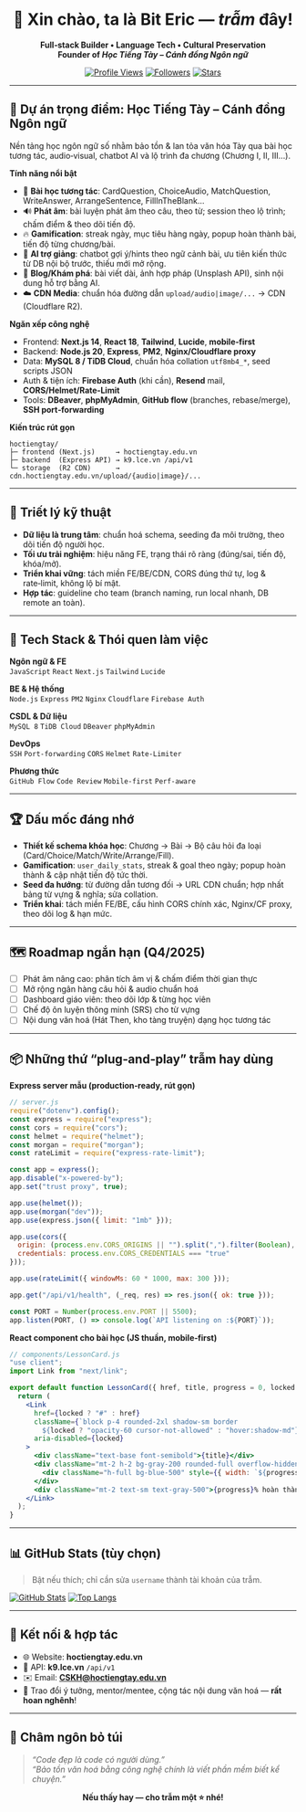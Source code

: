 
<div align="center">

# 👋 Xin chào, ta là **Bit Eric** — _trẫm_ đây!
**Full‑stack Builder • Language Tech • Cultural Preservation**  
**Founder of _Học Tiếng Tày – Cánh đồng Ngôn ngữ_**

[![Profile Views](https://komarev.com/ghpvc/?username=biteric&style=flat)](https://github.com/biteric)
[![Followers](https://img.shields.io/github/followers/biteric?style=flat)](https://github.com/biteric?tab=followers)
[![Stars](https://img.shields.io/github/stars/biteric?affiliations=OWNER%2CCOLLABORATOR&style=flat)](https://github.com/biteric?tab=repositories)

</div>

---

## 🚀 Dự án trọng điểm: **Học Tiếng Tày – Cánh đồng Ngôn ngữ**
Nền tảng học ngôn ngữ số nhằm bảo tồn & lan tỏa văn hóa Tày qua bài học tương tác, audio‑visual, chatbot AI và lộ trình đa chương (Chương I, II, III…).

**Tính năng nổi bật**
- 🎯 **Bài học tương tác**: CardQuestion, ChoiceAudio, MatchQuestion, WriteAnswer, ArrangeSentence, FillInTheBlank…
- 🔊 **Phát âm**: bài luyện phát âm theo câu, theo từ; session theo lộ trình; chấm điểm & theo dõi tiến độ.
- 🔥 **Gamification**: streak ngày, mục tiêu hàng ngày, popup hoàn thành bài, tiến độ từng chương/bài.
- 🤖 **AI trợ giảng**: chatbot gợi ý/hints theo ngữ cảnh bài, ưu tiên kiến thức từ DB nội bộ trước, thiếu mới mở rộng.
- 📰 **Blog/Khám phá**: bài viết dài, ảnh hợp pháp (Unsplash API), sinh nội dung hỗ trợ bằng AI.
- ☁️ **CDN Media**: chuẩn hóa đường dẫn `upload/audio|image/...` → CDN (Cloudflare R2).

**Ngăn xếp công nghệ**
- Frontend: **Next.js 14**, **React 18**, **Tailwind**, **Lucide**, **mobile‑first**
- Backend: **Node.js 20**, **Express**, **PM2**, **Nginx/Cloudflare proxy**
- Data: **MySQL 8 / TiDB Cloud**, chuẩn hóa collation `utf8mb4_*`, seed scripts JSON
- Auth & tiện ích: **Firebase Auth** (khi cần), **Resend** mail, **CORS/Helmet/Rate‑Limit**
- Tools: **DBeaver**, **phpMyAdmin**, **GitHub flow** (branches, rebase/merge), **SSH port‑forwarding**

**Kiến trúc rút gọn**
```
hoctiengtay/
├─ frontend (Next.js)     → hoctiengtay.edu.vn
├─ backend  (Express API) → k9.lce.vn /api/v1
└─ storage  (R2 CDN)      → cdn.hoctiengtay.edu.vn/upload/{audio|image}/...
```

---

## 🧭 Triết lý kỹ thuật
- **Dữ liệu là trung tâm**: chuẩn hoá schema, seeding đa môi trường, theo dõi tiến độ người học.
- **Tối ưu trải nghiệm**: hiệu năng FE, trạng thái rõ ràng (đúng/sai, tiến độ, khóa/mở).
- **Triển khai vững**: tách miền FE/BE/CDN, CORS đúng thứ tự, log & rate‑limit, không lộ bí mật.
- **Hợp tác**: guideline cho team (branch naming, run local nhanh, DB remote an toàn).

---

## 🧰 Tech Stack & Thói quen làm việc
**Ngôn ngữ & FE**  
`JavaScript` `React` `Next.js` `Tailwind` `Lucide`

**BE & Hệ thống**  
`Node.js` `Express` `PM2` `Nginx` `Cloudflare` `Firebase Auth`

**CSDL & Dữ liệu**  
`MySQL 8` `TiDB Cloud` `DBeaver` `phpMyAdmin`

**DevOps**  
`SSH` `Port‑forwarding` `CORS` `Helmet` `Rate‑Limiter`

**Phương thức**  
`GitHub Flow` `Code Review` `Mobile‑first` `Perf‑aware`

---

## 🏆 Dấu mốc đáng nhớ
- **Thiết kế schema khóa học**: Chương → Bài → Bộ câu hỏi đa loại (Card/Choice/Match/Write/Arrange/Fill).
- **Gamification**: `user_daily_stats`, streak & goal theo ngày; popup hoàn thành & cập nhật tiến độ tức thời.
- **Seed đa hướng**: từ đường dẫn tương đối → URL CDN chuẩn; hợp nhất bảng từ vựng & nghĩa; sửa collation.
- **Triển khai**: tách miền FE/BE, cấu hình CORS chính xác, Nginx/CF proxy, theo dõi log & hạn mức.

---

## 🗺️ Roadmap ngắn hạn (Q4/2025)
- [ ] Phát âm nâng cao: phân tích âm vị & chấm điểm thời gian thực
- [ ] Mở rộng ngân hàng câu hỏi & audio chuẩn hoá
- [ ] Dashboard giáo viên: theo dõi lớp & từng học viên
- [ ] Chế độ ôn luyện thông minh (SRS) cho từ vựng
- [ ] Nội dung văn hoá (Hát Then, kho tàng truyện) dạng học tương tác

---

## 📦 Những thứ “plug‑and‑play” trẫm hay dùng
**Express server mẫu (production‑ready, rút gọn)**

```js
// server.js
require("dotenv").config();
const express = require("express");
const cors = require("cors");
const helmet = require("helmet");
const morgan = require("morgan");
const rateLimit = require("express-rate-limit");

const app = express();
app.disable("x-powered-by");
app.set("trust proxy", true);

app.use(helmet());
app.use(morgan("dev"));
app.use(express.json({ limit: "1mb" }));

app.use(cors({
  origin: (process.env.CORS_ORIGINS || "").split(",").filter(Boolean),
  credentials: process.env.CORS_CREDENTIALS === "true"
}));

app.use(rateLimit({ windowMs: 60 * 1000, max: 300 }));

app.get("/api/v1/health", (_req, res) => res.json({ ok: true }));

const PORT = Number(process.env.PORT || 5500);
app.listen(PORT, () => console.log(`API listening on :${PORT}`));
```

**React component cho bài học (JS thuần, mobile‑first)**

```jsx
// components/LessonCard.js
"use client";
import Link from "next/link";

export default function LessonCard({ href, title, progress = 0, locked = false }) {
  return (
    <Link
      href={locked ? "#" : href}
      className={`block p-4 rounded-2xl shadow-sm border
        ${locked ? "opacity-60 cursor-not-allowed" : "hover:shadow-md"}`}
      aria-disabled={locked}
    >
      <div className="text-base font-semibold">{title}</div>
      <div className="mt-2 h-2 bg-gray-200 rounded-full overflow-hidden">
        <div className="h-full bg-blue-500" style={{ width: `${progress}%` }} />
      </div>
      <div className="mt-2 text-sm text-gray-500">{progress}% hoàn thành</div>
    </Link>
  );
}
```

---

## 📊 GitHub Stats (tùy chọn)
> Bật nếu thích; chỉ cần sửa `username` thành tài khoản của trẫm.

[![GitHub Stats](https://github-readme-stats.vercel.app/api?username=biteric&show_icons=true)](https://github.com/anuraghazra/github-readme-stats)
[![Top Langs](https://github-readme-stats.vercel.app/api/top-langs/?username=biteric&layout=compact)](https://github.com/anuraghazra/github-readme-stats)

---

## 🤝 Kết nối & hợp tác
- 🌐 Website: **hoctiengtay.edu.vn**
- 🔧 API: **k9.lce.vn** `/api/v1`
- ✉️ Email: **CSKH@hoctiengtay.edu.vn**
- 💬 Trao đổi ý tưởng, mentor/mentee, cộng tác nội dung văn hoá — **rất hoan nghênh**!

---

## 💬 Châm ngôn bỏ túi
> _“Code đẹp là code có người dùng.”_  
> _“Bảo tồn văn hoá bằng công nghệ chính là viết phần mềm biết kể chuyện.”_

<div align="center">
  
**Nếu thấy hay — cho trẫm một ⭐ nhé!**

</div>
